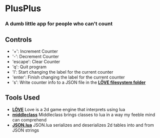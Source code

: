 # PlusPlus
### A dumb little app for people who can't count
## Controls
+ '+': Increment Counter
+ '-': Decrement Counter
+ 'escape': Clear Counter
+ 'q': Quit program
+ 'l': Start changing the label for the current counter
+ 'enter': Finish changing the label for the current counter
+ 's': Write counter info to a JSON file in the __[LÖVE filesystem folder](https://love2d.org/wiki/love.filesystem)__
## Tools Used
+ __[LÖVE](https://love2d.org/)__ Love is a 2d game engine that interprets using lua
+ __[middleclass](https://github.com/kikito/middleclass)__ Middleclass brings classes to lua in a way my feeble mind can comprehend
+ __[JSON.lua](https://github.com/rxi/json.lua)__ JSON.lua serializes and deserializes 2d tables into and from JSON strings
